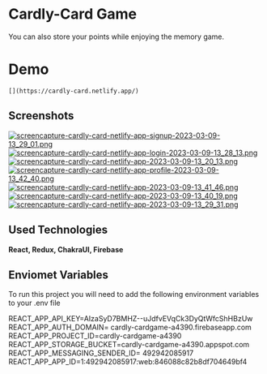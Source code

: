 
# Cardly-Card Game

You can also store your points while enjoying the memory game.

# Demo

    [](https://cardly-card.netlify.app/)


## Screenshots

[![screencapture-cardly-card-netlify-app-signup-2023-03-09-13_29_01.png](https://tinypic.host/images/2023/03/09/screencapture-cardly-card-netlify-app-signup-2023-03-09-13_29_01.png)](https://tinypic.host/i/rtZNq)
[![screencapture-cardly-card-netlify-app-login-2023-03-09-13_28_13.png](https://tinypic.host/images/2023/03/09/screencapture-cardly-card-netlify-app-login-2023-03-09-13_28_13.png)](https://tinypic.host/i/rtUrd)
[![screencapture-cardly-card-netlify-app-2023-03-09-13_20_13.png](https://tinypic.host/images/2023/03/09/screencapture-cardly-card-netlify-app-2023-03-09-13_20_13.png)](https://tinypic.host/i/rtigL)
[![screencapture-cardly-card-netlify-app-profile-2023-03-09-13_42_40.png](https://tinypic.host/images/2023/03/09/screencapture-cardly-card-netlify-app-profile-2023-03-09-13_42_40.png)](https://tinypic.host/i/rtl10)
[![screencapture-cardly-card-netlify-app-2023-03-09-13_41_46.png](https://tinypic.host/images/2023/03/09/screencapture-cardly-card-netlify-app-2023-03-09-13_41_46.png)](https://tinypic.host/i/rt16Y)
[![screencapture-cardly-card-netlify-app-2023-03-09-13_40_19.png](https://tinypic.host/images/2023/03/09/screencapture-cardly-card-netlify-app-2023-03-09-13_40_19.png)](https://tinypic.host/i/rtXDa)
[![screencapture-cardly-card-netlify-app-2023-03-09-13_29_31.png](https://tinypic.host/images/2023/03/09/screencapture-cardly-card-netlify-app-2023-03-09-13_29_31.png)](https://tinypic.host/i/rtmK2)
## Used Technologies

**React, Redux, ChakraUI, Firebase**



  
## Enviomet Variables

To run this project you will need to add the following environment variables to your .env file


REACT_APP_API_KEY=AIzaSyD7BMHZ--uJdfvEVqCk3DyQtWfcShHBzUw
REACT_APP_AUTH_DOMAIN= cardly-cardgame-a4390.firebaseapp.com
REACT_APP_PROJECT_ID=cardly-cardgame-a4390
REACT_APP_STORAGE_BUCKET=cardly-cardgame-a4390.appspot.com
REACT_APP_MESSAGING_SENDER_ID= 492942085917
REACT_APP_APP_ID=1:492942085917:web:846088c82b8df704649bf4
  